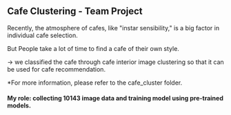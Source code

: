 
## Cafe Clustering - Team Project


Recently, the atmosphere of cafes, like "instar sensibility," is a big factor in individual cafe selection. 


But People take a lot of time to find a cafe of their own style. 


-> we classified the cafe through cafe interior image clustering so that it can be used for cafe recommendation.


*For more information, please refer to the cafe_cluster folder.


#### My role: collecting 10143 image data and training model using pre-trained models.
